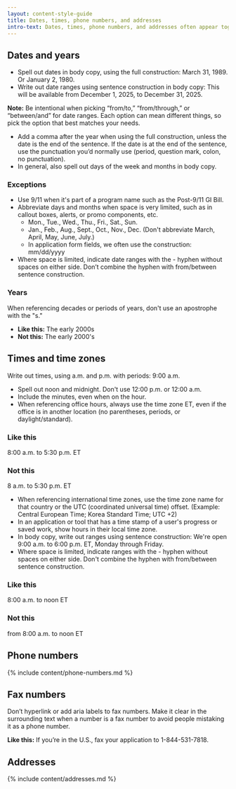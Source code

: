 ```yaml
---
layout: content-style-guide
title: Dates, times, phone numbers, and addresses
intro-text: Dates, times, phone numbers, and addresses often appear together, so we've put guidelines for these in one place.
---
```


## Dates and years

- Spell out dates in body copy, using the full construction: March 31, 1989. Or January 2, 1980.
- Write out date ranges using sentence construction in body copy: This will be available from  December 1, 2025,  to December 31, 2025.

**Note:** Be intentional when picking “from/to,” “from/through,” or “between/and” for date ranges. Each option can mean different things, so pick the option that best matches your needs.

- Add a comma after the year when using the full construction, unless the date is the end of the sentence. If the date is at the end of the sentence, use the punctuation you’d normally use (period, question mark, colon, no punctuation).
- In general, also spell out days of the week and months in body copy.

### Exceptions

- Use 9/11 when it's part of a program name such as the Post-9/11 GI Bill.
- Abbreviate days and months when space is very limited, such as in callout boxes, alerts, or promo components, etc.
  - Mon., Tue., Wed., Thu., Fri., Sat., Sun.
  - Jan., Feb., Aug., Sept., Oct., Nov., Dec. (Don't abbreviate March, April, May, June, July.)
  - In application form fields, we often use the construction: mm/dd/yyyy
- Where space is limited, indicate date ranges with the - hyphen without spaces on either side. Don’t combine the hyphen with from/between sentence construction.  

### Years

When referencing decades or periods of years, don't use an apostrophe with the "s."

- **Like this:** The early 2000s
- **Not this:** The early 2000's

## Times and time zones

Write out times, using a.m. and p.m. with periods: 9:00 a.m.

- Spell out noon and midnight. Don't use 12:00 p.m. or 12:00 a.m.
- Include the minutes, even when on the hour.
- When referencing office hours, always use the time zone ET, even if the office is in another location (no parentheses, periods, or daylight/standard).

<div class="do-dont">
<div class="do-dont__do">
<h3 class="do-dont__heading">Like this</h3>
<div class="do-dont__content" markdown="1">
8:00 a.m. to 5:30 p.m. ET
</div>
</div>
<div class="do-dont__dont">
<h3 class="do-dont__heading">Not this</h3>
<div class="do-dont__content" markdown="1">
8 a.m. to 5:30 p.m. ET  
</div>
</div>
</div>

- When referencing international time zones, use the time zone name for that country or the UTC (coordinated universal time) offset. (Example: Central European Time; Korea Standard Time; UTC +2)
- In an application or tool that has a time stamp of a user's progress or saved work, show hours in their local time zone.
- In body copy, write out ranges using sentence construction: We're open 9:00 a.m. to 6:00 p.m. ET, Monday through Friday.
- Where space is limited, indicate ranges with the - hyphen without spaces on either side. Don't combine the hyphen with from/between sentence construction.

<div class="do-dont">
<div class="do-dont__do">
<h3 class="do-dont__heading">Like this</h3>
<div class="do-dont__content" markdown="1">
8:00 a.m. to noon ET
</div>
</div>
<div class="do-dont__dont">
<h3 class="do-dont__heading">Not this</h3>
<div class="do-dont__content" markdown="1">
from 8:00 a.m. to noon ET
</div>
</div>
</div>

## Phone numbers

{% include content/phone-numbers.md %}

## Fax numbers

Don’t hyperlink or add aria labels to fax numbers. Make it clear in the surrounding text when a number is a fax number to avoid people mistaking it as a phone number.

**Like this:** If you’re in the U.S., fax your application to 1-844-531-7818.

## Addresses

{% include content/addresses.md %}
